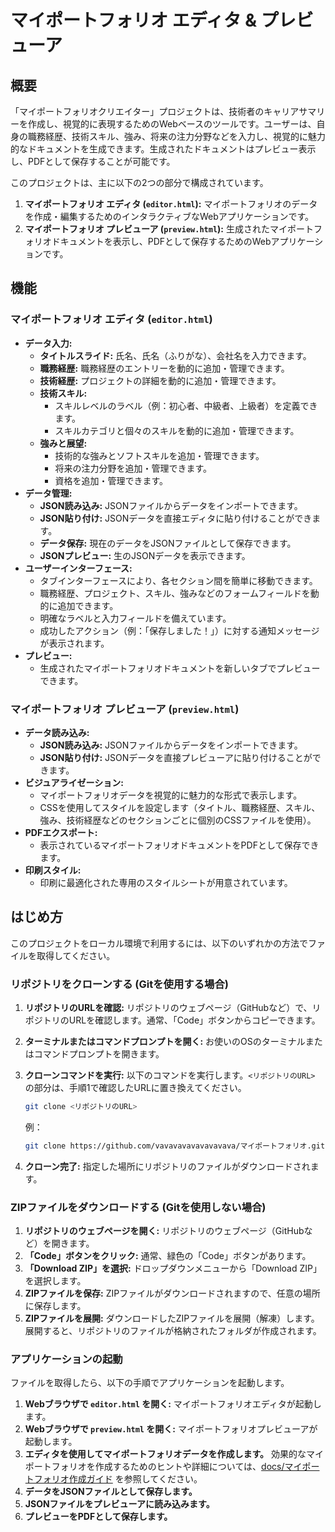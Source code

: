 # マイポートフォリオ エディタ & プレビューア

## 概要

「マイポートフォリオクリエイター」プロジェクトは、技術者のキャリアサマリーを作成し、視覚的に表現するためのWebベースのツールです。ユーザーは、自身の職務経歴、技術スキル、強み、将来の注力分野などを入力し、視覚的に魅力的なドキュメントを生成できます。生成されたドキュメントはプレビュー表示し、PDFとして保存することが可能です。

このプロジェクトは、主に以下の2つの部分で構成されています。

1. **マイポートフォリオ エディタ (`editor.html`):** マイポートフォリオのデータを作成・編集するためのインタラクティブなWebアプリケーションです。
2. **マイポートフォリオ プレビューア (`preview.html`):** 生成されたマイポートフォリオドキュメントを表示し、PDFとして保存するためのWebアプリケーションです。

## 機能

### マイポートフォリオ エディタ (`editor.html`)

* **データ入力:**
  * **タイトルスライド:** 氏名、氏名（ふりがな）、会社名を入力できます。
  * **職務経歴:** 職務経歴のエントリーを動的に追加・管理できます。
  * **技術経歴:** プロジェクトの詳細を動的に追加・管理できます。
  * **技術スキル:**
    * スキルレベルのラベル（例：初心者、中級者、上級者）を定義できます。
    * スキルカテゴリと個々のスキルを動的に追加・管理できます。
  * **強みと展望:**
    * 技術的な強みとソフトスキルを追加・管理できます。
    * 将来の注力分野を追加・管理できます。
    * 資格を追加・管理できます。
* **データ管理:**
  * **JSON読み込み:** JSONファイルからデータをインポートできます。
  * **JSON貼り付け:** JSONデータを直接エディタに貼り付けることができます。
  * **データ保存:** 現在のデータをJSONファイルとして保存できます。
  * **JSONプレビュー:** 生のJSONデータを表示できます。
* **ユーザーインターフェース:**
  * タブインターフェースにより、各セクション間を簡単に移動できます。
  * 職務経歴、プロジェクト、スキル、強みなどのフォームフィールドを動的に追加できます。
  * 明確なラベルと入力フィールドを備えています。
  * 成功したアクション（例：「保存しました！」）に対する通知メッセージが表示されます。
* **プレビュー:**
  * 生成されたマイポートフォリオドキュメントを新しいタブでプレビューできます。
  
### マイポートフォリオ プレビューア (`preview.html`)

* **データ読み込み:**
  * **JSON読み込み:** JSONファイルからデータをインポートできます。
  * **JSON貼り付け:** JSONデータを直接プレビューアに貼り付けることができます。
* **ビジュアライゼーション:**
  * マイポートフォリオデータを視覚的に魅力的な形式で表示します。
  * CSSを使用してスタイルを設定します（タイトル、職務経歴、スキル、強み、技術経歴などのセクションごとに個別のCSSファイルを使用）。
* **PDFエクスポート:**
  * 表示されているマイポートフォリオドキュメントをPDFとして保存できます。
* **印刷スタイル:**
  * 印刷に最適化された専用のスタイルシートが用意されています。

## はじめ方

このプロジェクトをローカル環境で利用するには、以下のいずれかの方法でファイルを取得してください。

### リポジトリをクローンする (Gitを使用する場合)

1. **リポジトリのURLを確認:**  リポジトリのウェブページ（GitHubなど）で、リポジトリのURLを確認します。通常、「Code」ボタンからコピーできます。
2. **ターミナルまたはコマンドプロンプトを開く:**  お使いのOSのターミナルまたはコマンドプロンプトを開きます。
3. **クローンコマンドを実行:** 以下のコマンドを実行します。`<リポジトリのURL>` の部分は、手順1で確認したURLに置き換えてください。

    ```bash
    git clone <リポジトリのURL>
    ```

    例：

    ```bash
    git clone https://github.com/vavavavavavavavava/マイポートフォリオ.git
    ```

4. **クローン完了:**  指定した場所にリポジトリのファイルがダウンロードされます。

### ZIPファイルをダウンロードする (Gitを使用しない場合)

1. **リポジトリのウェブページを開く:**  リポジトリのウェブページ（GitHubなど）を開きます。
2. **「Code」ボタンをクリック:**  通常、緑色の「Code」ボタンがあります。
3. **「Download ZIP」を選択:**  ドロップダウンメニューから「Download ZIP」を選択します。
4. **ZIPファイルを保存:**  ZIPファイルがダウンロードされますので、任意の場所に保存します。
5. **ZIPファイルを展開:**  ダウンロードしたZIPファイルを展開（解凍）します。展開すると、リポジトリのファイルが格納されたフォルダが作成されます。

### アプリケーションの起動

ファイルを取得したら、以下の手順でアプリケーションを起動します。

1. **Webブラウザで `editor.html` を開く:** マイポートフォリオエディタが起動します。
2. **Webブラウザで `preview.html` を開く:** マイポートフォリオプレビューアが起動します。
3. **エディタを使用してマイポートフォリオデータを作成します。** 効果的なマイポートフォリオを作成するためのヒントや詳細については、[docs/マイポートフォリオ作成ガイド](./docs/guide.md) を参照してください。
4. **データをJSONファイルとして保存します。**
5. **JSONファイルをプレビューアに読み込みます。**
6. **プレビューをPDFとして保存します。**
